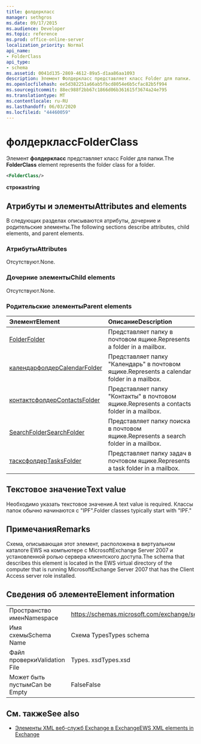 ```yaml
---
title: фолдеркласс
manager: sethgros
ms.date: 09/17/2015
ms.audience: Developer
ms.topic: reference
ms.prod: office-online-server
localization_priority: Normal
api_name:
- FolderClass
api_type:
- schema
ms.assetid: 0041d135-2869-4612-89a5-d1aa86aa1093
description: Элемент Фолдеркласс представляет класс Folder для папки.
ms.openlocfilehash: ee5d382251a66ab5fbcd8054e6b5cfac82b5f994
ms.sourcegitcommit: 88ec988f2bb67c1866d06b361615f3674a24e795
ms.translationtype: MT
ms.contentlocale: ru-RU
ms.lasthandoff: 06/03/2020
ms.locfileid: "44460059"
---
```

# <a name="folderclass"></a><span data-ttu-id="6d320-103">фолдеркласс</span><span class="sxs-lookup"><span data-stu-id="6d320-103">FolderClass</span></span>

<span data-ttu-id="6d320-104">Элемент **фолдеркласс** представляет класс Folder для папки.</span><span class="sxs-lookup"><span data-stu-id="6d320-104">The **FolderClass** element represents the folder class for a folder.</span></span> 
  
```xml
<FolderClass/>
```

 <span data-ttu-id="6d320-105">**строка**</span><span class="sxs-lookup"><span data-stu-id="6d320-105">**string**</span></span>
## <a name="attributes-and-elements"></a><span data-ttu-id="6d320-106">Атрибуты и элементы</span><span class="sxs-lookup"><span data-stu-id="6d320-106">Attributes and elements</span></span>

<span data-ttu-id="6d320-107">В следующих разделах описываются атрибуты, дочерние и родительские элементы.</span><span class="sxs-lookup"><span data-stu-id="6d320-107">The following sections describe attributes, child elements, and parent elements.</span></span>
  
### <a name="attributes"></a><span data-ttu-id="6d320-108">Атрибуты</span><span class="sxs-lookup"><span data-stu-id="6d320-108">Attributes</span></span>

<span data-ttu-id="6d320-109">Отсутствуют.</span><span class="sxs-lookup"><span data-stu-id="6d320-109">None.</span></span>
  
### <a name="child-elements"></a><span data-ttu-id="6d320-110">Дочерние элементы</span><span class="sxs-lookup"><span data-stu-id="6d320-110">Child elements</span></span>

<span data-ttu-id="6d320-111">Отсутствуют.</span><span class="sxs-lookup"><span data-stu-id="6d320-111">None.</span></span>
  
### <a name="parent-elements"></a><span data-ttu-id="6d320-112">Родительские элементы</span><span class="sxs-lookup"><span data-stu-id="6d320-112">Parent elements</span></span>

|<span data-ttu-id="6d320-113">**Элемент**</span><span class="sxs-lookup"><span data-stu-id="6d320-113">**Element**</span></span>|<span data-ttu-id="6d320-114">**Описание**</span><span class="sxs-lookup"><span data-stu-id="6d320-114">**Description**</span></span>|
|:-----|:-----|
|[<span data-ttu-id="6d320-115">Folder</span><span class="sxs-lookup"><span data-stu-id="6d320-115">Folder</span></span>](folder.md) <br/> |<span data-ttu-id="6d320-116">Представляет папку в почтовом ящике.</span><span class="sxs-lookup"><span data-stu-id="6d320-116">Represents a folder in a mailbox.</span></span>  <br/> |
|[<span data-ttu-id="6d320-117">календарфолдер</span><span class="sxs-lookup"><span data-stu-id="6d320-117">CalendarFolder</span></span>](calendarfolder.md) <br/> |<span data-ttu-id="6d320-118">Представляет папку "Календарь" в почтовом ящике.</span><span class="sxs-lookup"><span data-stu-id="6d320-118">Represents a calendar folder in a mailbox.</span></span>  <br/> |
|[<span data-ttu-id="6d320-119">контактсфолдер</span><span class="sxs-lookup"><span data-stu-id="6d320-119">ContactsFolder</span></span>](contactsfolder.md) <br/> |<span data-ttu-id="6d320-120">Представляет папку "Контакты" в почтовом ящике.</span><span class="sxs-lookup"><span data-stu-id="6d320-120">Represents a contacts folder in a mailbox.</span></span>  <br/> |
|[<span data-ttu-id="6d320-121">SearchFolder</span><span class="sxs-lookup"><span data-stu-id="6d320-121">SearchFolder</span></span>](searchfolder.md) <br/> |<span data-ttu-id="6d320-122">Представляет папку поиска в почтовом ящике.</span><span class="sxs-lookup"><span data-stu-id="6d320-122">Represents a search folder in a mailbox.</span></span>  <br/> |
|[<span data-ttu-id="6d320-123">тасксфолдер</span><span class="sxs-lookup"><span data-stu-id="6d320-123">TasksFolder</span></span>](tasksfolder.md) <br/> |<span data-ttu-id="6d320-124">Представляет папку задач в почтовом ящике.</span><span class="sxs-lookup"><span data-stu-id="6d320-124">Represents a task folder in a mailbox.</span></span>  <br/> |
   
## <a name="text-value"></a><span data-ttu-id="6d320-125">Текстовое значение</span><span class="sxs-lookup"><span data-stu-id="6d320-125">Text value</span></span>

<span data-ttu-id="6d320-126">Необходимо указать текстовое значение.</span><span class="sxs-lookup"><span data-stu-id="6d320-126">A text value is required.</span></span> <span data-ttu-id="6d320-127">Классы папок обычно начинаются с "IPF".</span><span class="sxs-lookup"><span data-stu-id="6d320-127">Folder classes typically start with "IPF."</span></span>
  
## <a name="remarks"></a><span data-ttu-id="6d320-128">Примечания</span><span class="sxs-lookup"><span data-stu-id="6d320-128">Remarks</span></span>

<span data-ttu-id="6d320-129">Схема, описывающая этот элемент, расположена в виртуальном каталоге EWS на компьютере с MicrosoftExchange Server 2007 и установленной ролью сервера клиентского доступа.</span><span class="sxs-lookup"><span data-stu-id="6d320-129">The schema that describes this element is located in the EWS virtual directory of the computer that is running MicrosoftExchange Server 2007 that has the Client Access server role installed.</span></span>
  
## <a name="element-information"></a><span data-ttu-id="6d320-130">Сведения об элементе</span><span class="sxs-lookup"><span data-stu-id="6d320-130">Element information</span></span>

|||
|:-----|:-----|
|<span data-ttu-id="6d320-131">Пространство имен</span><span class="sxs-lookup"><span data-stu-id="6d320-131">Namespace</span></span>  <br/> |https://schemas.microsoft.com/exchange/services/2006/types  <br/> |
|<span data-ttu-id="6d320-132">Имя схемы</span><span class="sxs-lookup"><span data-stu-id="6d320-132">Schema Name</span></span>  <br/> |<span data-ttu-id="6d320-133">Схема Types</span><span class="sxs-lookup"><span data-stu-id="6d320-133">Types schema</span></span>  <br/> |
|<span data-ttu-id="6d320-134">Файл проверки</span><span class="sxs-lookup"><span data-stu-id="6d320-134">Validation File</span></span>  <br/> |<span data-ttu-id="6d320-135">Types. xsd</span><span class="sxs-lookup"><span data-stu-id="6d320-135">Types.xsd</span></span>  <br/> |
|<span data-ttu-id="6d320-136">Может быть пустым</span><span class="sxs-lookup"><span data-stu-id="6d320-136">Can be Empty</span></span>  <br/> |<span data-ttu-id="6d320-137">False</span><span class="sxs-lookup"><span data-stu-id="6d320-137">False</span></span>  <br/> |
   
## <a name="see-also"></a><span data-ttu-id="6d320-138">См. также</span><span class="sxs-lookup"><span data-stu-id="6d320-138">See also</span></span>



- [<span data-ttu-id="6d320-139">Элементы XML веб-служб Exchange в Exchange</span><span class="sxs-lookup"><span data-stu-id="6d320-139">EWS XML elements in Exchange</span></span>](ews-xml-elements-in-exchange.md)

